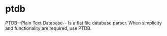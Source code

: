 # ptdb
PTDB--Plain Text Database-- Is a flat file database parser. When simplicity and functionality are required, use PTDB.
